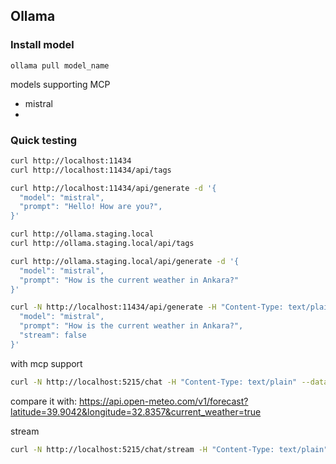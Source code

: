 ## Ollama

### Install model

`ollama pull model_name`

models supporting MCP

- mistral
-

### Quick testing

```bash
curl http://localhost:11434
curl http://localhost:11434/api/tags

curl http://localhost:11434/api/generate -d '{
  "model": "mistral",
  "prompt": "Hello! How are you?",
}'
```

```bash
curl http://ollama.staging.local
curl http://ollama.staging.local/api/tags

curl http://ollama.staging.local/api/generate -d '{
  "model": "mistral",
  "prompt": "How is the current weather in Ankara?"
}'

curl -N http://localhost:11434/api/generate -H "Content-Type: text/plain" -d '{
  "model": "mistral",
  "prompt": "How is the current weather in Ankara?",
  "stream": false
}'
```

with mcp support

```bash
curl -N http://localhost:5215/chat -H "Content-Type: text/plain" --data "How is the current weather in Ankara?"
```

compare it with: https://api.open-meteo.com/v1/forecast?latitude=39.9042&longitude=32.8357&current_weather=true

stream

```bash
curl -N http://localhost:5215/chat/stream -H "Content-Type: text/plain" --data "How is the current weather in Ankara?"
```
